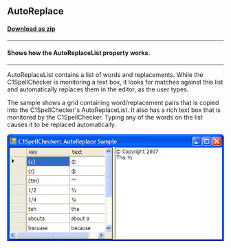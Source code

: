 ## AutoReplace
#### [Download as zip](https://grapecity.github.io/DownGit/#/home?url=https://github.com/GrapeCity/ComponentOne-WinForms-Samples/tree/master/NetFramework\SpellChecker\VB\AutoReplace)
____
#### Shows how the AutoReplaceList property works.
____
AutoReplaceList contains a list of words and replacements.
While the C1SpellChecker is monitoring a text box, it looks for matches against this list and automatically replaces them in the editor, as the user types.

The sample shows a grid containing word/replacement pairs that is copied into the C1SpellChecker's AutoReplaceList.
It also has a rich text box that is monitored by the C1SpellChecker.
Typing any of the words on the list causes it to be replaced automatically.

![screenshot](screenshot.PNG)
